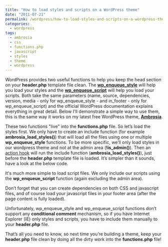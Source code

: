 ```yaml
---
title: "How to load styles and scripts on a WordPress theme"
date: "2011-07-21"
permalink: /wordpress/how-to-load-styles-and-scripts-on-a-wordpress-theme/
categories:
  - wordpress
tags:
  - ambrosia
  - css
  - functions.php
  - javascript
  - styles
  - theme
  - wordpress
---
```


WordPress provides two useful functions to help you keep the head section on your **header.php** template file clean. The **[wp_enqueue_style](http://codex.wordpress.org/Function_Reference/wp_enqueue_style "wp_enqueue_style on Codex")** will help you load your styles and the **[wp_enqueue_script](http://codex.wordpress.org/Function_Reference/wp_enqueue_script "wp_enqueue_script on Codex")** will help you load your scripts. Both take the same parameters (name, source, dependencies, version, media - only for wp_enqueue_style - and in_footer - only for wp_enqueue_script) and the official WordPress documentation explains everything in great detail. Below I'll demonstrate a simple way to use them, this is the same way it works on my latest free WordPress theme, **[Ambrosia](http://wordpress.org/extend/themes/ambrosia "Ambrosia free wordpress theme")**.

These two functions "live" into the **functions.php** file. So let’s load the styles first. We only have to create an include function (for example **ambrosia_load_styles()**) that will load all the files using one or multiple **wp_enqueue_style** functions. To be more specific, we’ll only load styles in our wordpress theme and not at the admin area (**!is_admin()**). Then an [action hook](http://codex.wordpress.org/Plugin_API/Action_Reference "Action hooks") will run the include function (**ambrosia_load_styles()**), just before the **header.php** template file is loaded. It’s simpler than it sounds, have a look at the below code.

It's much more simple to load script files. We only include our scripts using the **wp_enqueue_script** function (again excluding the admin area).

Don’t forget that you can create dependencies on both CSS and javascript files, and of course load your javascript files in your footer area (after the page content is fully loaded).

Unfortunately, wp_enqueue_style and wp_enqueue_script functions don’t support any **conditional comment** mechanism, so if you have Internet Explorer (IE) only styles and scripts, you have to include them manually to your **header.php** file.

That’s all you need to know, so next time you’re building a theme, keep your **header.php** file clean by doing all the dirty work into the **functions.php** file!
